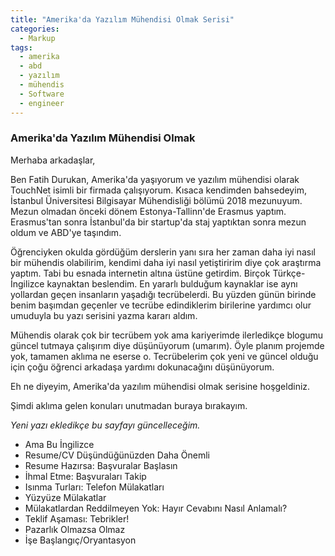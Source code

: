 ```yaml
---
title: "Amerika'da Yazılım Mühendisi Olmak Serisi"
categories:
  - Markup
tags:
  - amerika
  - abd
  - yazılım
  - mühendis
  - Software
  - engineer
---
```


### Amerika'da Yazılım Mühendisi Olmak

Merhaba arkadaşlar,

Ben Fatih Durukan, Amerika'da yaşıyorum ve yazılım mühendisi olarak TouchNet isimli bir firmada çalışıyorum. Kısaca kendimden bahsedeyim, İstanbul Üniversitesi Bilgisayar Mühendisliği bölümü 2018 mezunuyum. Mezun olmadan önceki dönem Estonya-Tallinn'de Erasmus yaptım. Erasmus'tan sonra İstanbul'da bir startup'da staj yaptıktan sonra mezun oldum ve ABD'ye taşındım.

Öğrenciyken okulda gördüğüm derslerin yanı sıra her zaman daha iyi nasıl bir mühendis olabilirim, kendimi daha iyi nasıl yetiştiririm diye çok araştırma yaptım. Tabi bu esnada internetin altına üstüne getirdim. Birçok Türkçe-İngilizce kaynaktan beslendim. En yararlı bulduğum kaynaklar ise aynı yollardan geçen insanların yaşadığı tecrübelerdi. Bu yüzden günün birinde benim başımdan geçenler ve tecrübe edindiklerim birilerine yardımcı olur umuduyla bu yazı serisini yazma kararı aldım.

Mühendis olarak çok bir tecrübem yok ama kariyerimde ilerledikçe blogumu güncel tutmaya çalışırım diye düşünüyorum (umarım). Öyle planım projemde yok, tamamen aklıma ne eserse o. Tecrübelerim çok yeni ve güncel olduğu için çoğu öğrenci arkadaşa yardımı dokunacağını düşünüyorum.


Eh ne diyeyim, Amerika'da yazılım mühendisi olmak serisine hoşgeldiniz.


Şimdi aklıma gelen konuları unutmadan buraya bırakayım. 

*Yeni yazı ekledikçe bu sayfayı güncelleceğim.*  

* Ama Bu İngilizce
* Resume/CV Düşündüğünüzden Daha Önemli
* Resume Hazırsa: Başvuralar Başlasın
* İhmal Etme: Başvuraları Takip
* Isınma Turları: Telefon Mülakatları
* Yüzyüze Mülakatlar
* Mülakatlardan Reddilmeyen Yok: Hayır Cevabını Nasıl Anlamalı?
* Teklif Aşaması: Tebrikler!
* Pazarlık Olmazsa Olmaz
* İşe Başlangıç/Oryantasyon
